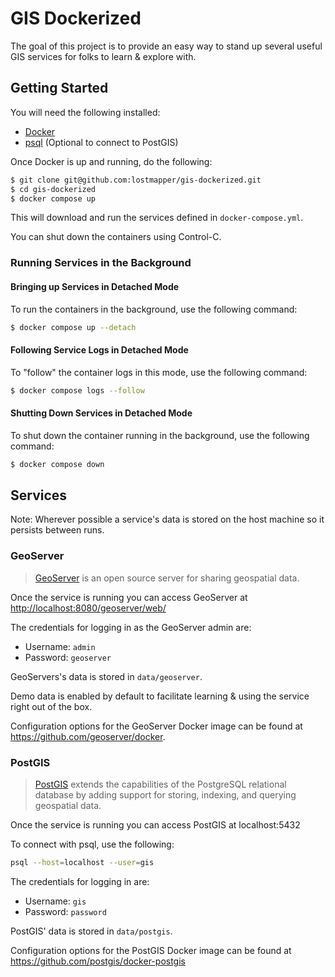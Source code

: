 # GIS Dockerized

The goal of this project is to provide an easy way to stand up several useful GIS services for folks to learn & explore with.

## Getting Started

You will need the following installed:

- [Docker](https://www.docker.com)
- [psql](https://www.postgresguide.com/utilities/psql/) (Optional to connect to PostGIS)

Once Docker is up and running, do the following:

```bash
$ git clone git@github.com:lostmapper/gis-dockerized.git
$ cd gis-dockerized
$ docker compose up
```

This will download and run the services defined in `docker-compose.yml`.

You can shut down the containers using Control-C.

### Running Services in the Background

#### Bringing up Services in Detached Mode

To run the containers in the background, use the following command:

```bash
$ docker compose up --detach
```
#### Following Service Logs in Detached Mode

To "follow" the container logs in this mode, use the following command:

```bash
$ docker compose logs --follow
```

#### Shutting Down Services in Detached Mode

To shut down the container running in the background, use the following command:

```bash
$ docker compose down
```

## Services

Note: Wherever possible a service's data is stored on the host machine so it persists between runs.

### GeoServer

> [GeoServer](https://geoserver.org) is an open source server for sharing geospatial data.

Once the service is running you can access GeoServer at <http://localhost:8080/geoserver/web/>

The credentials for logging in as the GeoServer admin are:

- Username: `admin`
- Password: `geoserver`

GeoServers's data is stored in `data/geoserver`.

Demo data is enabled by default to facilitate learning & using the service right out of the box.

Configuration options for the GeoServer Docker image can be found at <https://github.com/geoserver/docker>.

### PostGIS

> [PostGIS](https://postgis.net) extends the capabilities of the PostgreSQL relational database by adding support for storing, indexing, and querying geospatial data.

Once the service is running you can access PostGIS at localhost:5432

To connect with psql, use the following:

```bash
psql --host=localhost --user=gis
```

The credentials for logging in are:

- Username: `gis`
- Password: `password`

PostGIS' data is stored in `data/postgis`.

Configuration options for the PostGIS Docker image can be found at https://github.com/postgis/docker-postgis
